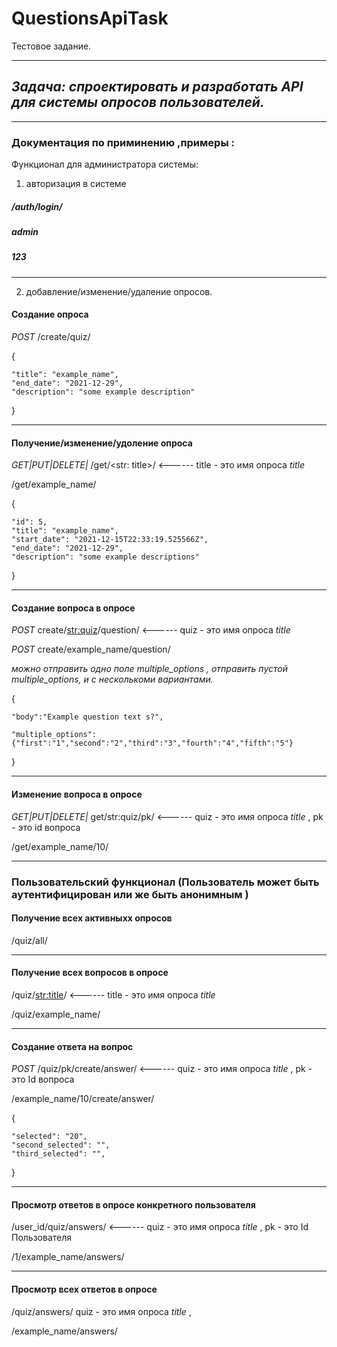 # QuestionsApiTask
Тестовое задание.
__________________________________________
## *Задача: спроектировать и разработать API для системы опросов пользователей.*
________________________________________________________
### Документация по приминению ,примеры :

Функционал для администратора системы: 

1. авторизация в системе

##### /auth/login/

##### admin

##### 123

________________________________________________________
2.  добавление/изменение/удаление опросов. 
 
#### Создание опроса

*POST* /create/quiz/

{

    "title": "example_name",
    "end_date": "2021-12-29",
    "description": "some example description"
    
}
________________________________________________________
#### Получение/изменение/удоление  опроса

*GET|PUT|DELETE|* /get/<str: title>/ <------ title - это имя опроса *title*

 /get/example_name/
 
 {
 
    "id": 5,
    "title": "example_name",
    "start_date": "2021-12-15T22:33:19.525566Z",
    "end_date": "2021-12-29",
    "description": "some example descriptions"
    
}


________________________________________________________

#### Создание вопроса в опросе

*POST*  create/<str:quiz>/question/          <------ quiz - это имя опроса *title*

*POST*  create/example_name/question/

*можно отправить одно поле multiple_options , отправить пустой multiple_options, и с несколькоми вариантами.*

{

    "body":"Example question text s?",

    "multiple_options":{"first":"1","second":"2","third":"3","fourth":"4","fifth":"5"}

}

_____________________________________________________________________

#### Изменение вопроса в опросе

*GET|PUT|DELETE|*   get/str:quiz/pk/  <------ quiz - это имя опроса *title*  , pk - это id вопроса

/get/example_name/10/
 ________________________________________________________________________
### Пользовательский функционал (Пользователь может быть аутентифицирован или же быть анонимным )

####  Получение всех активныхх опросов

/quiz/all/
______________________________________________
####  Получение всех вопросов в опросе 

/quiz/<str:title>/  <------ title - это имя опроса *title*

/quiz/example_name/
_______________________________________________
#### Создание ответа на вопрос

*POST* /quiz/pk/create/answer/   <------ quiz - это имя опроса *title* , pk - это Id вопроса

/example_name/10/create/answer/
                                            
                                            
{
   
    "selected": "20",
    "second_selected": "",
    "third_selected": "",
                                            
}       

_____________________________________
#### Просмотр ответов в опросе конкретного пользователя

/user_id/quiz/answers/  <------ quiz - это имя опроса *title* , pk - это Id Пользователя

/1/example_name/answers/

_____________________________________
#### Просмотр всех ответов в опросе

/quiz/answers/ quiz - это имя опроса *title* ,

/example_name/answers/

                                                  
                                                  
                                                  
                                                  
